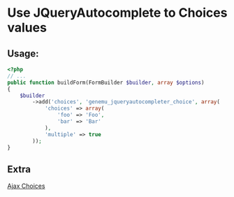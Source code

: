 # Use JQueryAutocomplete to Choices values

## Usage:

``` php
<?php
// ...
public function buildForm(FormBuilder $builder, array $options)
{
    $builder
        ->add('choices', 'genemu_jqueryautocompleter_choice', array(
            'choices' => array(
                'foo' => 'Foo',
                'bar' => 'Bar'
            ),
            'multiple' => true
        ));
}
```

## Extra

[Ajax Choices](https://github.com/genemu/GenemuFormBundle/blob/master/Resources/doc/jquery/autocomplete/choices_ajax.md)
